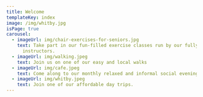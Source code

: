 ```yaml
---
title: Welcome
templateKey: index
image: /img/whitby.jpg
isPage: true
carousel:
  - imageUrl: img/chair-exercises-for-seniors.jpg
    text: Take part in our fun-filled exercise classes run by our fully qualified
      instructors.
  - imageUrl: img/walking.jpeg
    text: Join us on one of our easy and local walks
  - imageUrl: img/cafe.jpeg
    text: Come along to our monthly relaxed and informal social evenings.
  - imageUrl: img/whitby.jpeg
    text: Join one of our affordable day trips.
---
```

